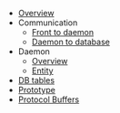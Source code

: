 * [Overview](./overview.md)
* Communication
  * [Front to daemon](./communication/front2daemon.md)
  * [Daemon to database](./communication/daemon2datastore.md)
* Daemon
  * [Overview](./daemon/overview.md)
  * [Entity](./daemon/entity.md)
* [DB tables](./tables.md)
* [Prototype](./prototype.md)
* [Protocol Buffers](./proto.md)

